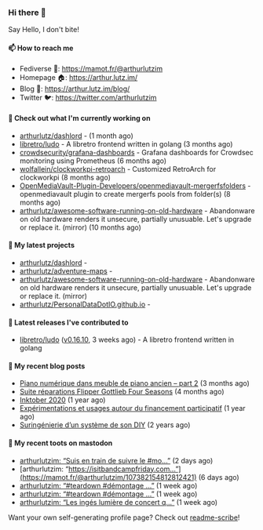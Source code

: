### Hi there 👋

Say Hello, I don't bite!

#### 📫 How to reach me

- Fediverse 🐘: https://mamot.fr/@arthurlutzim
- Homepage 🏠: https://arthur.lutz.im/
- Blog 📰: https://arthur.lutz.im/blog/
- Twitter 🐦: https://twitter.com/arthurlutzim

#### 👷 Check out what I'm currently working on

- [arthurlutz/dashlord](https://github.com/arthurlutz/dashlord) -  (1 month ago)
- [libretro/ludo](https://github.com/libretro/ludo) - A libretro frontend written in golang (3 months ago)
- [crowdsecurity/grafana-dashboards](https://github.com/crowdsecurity/grafana-dashboards) - Grafana dashboards for Crowdsec monitoring using Prometheus (6 months ago)
- [wolfallein/clockworkpi-retroarch](https://github.com/wolfallein/clockworkpi-retroarch) - Customized RetroArch for clockworkpi (8 months ago)
- [OpenMediaVault-Plugin-Developers/openmediavault-mergerfsfolders](https://github.com/OpenMediaVault-Plugin-Developers/openmediavault-mergerfsfolders) - openmediavault plugin to create mergerfs pools from folder(s) (8 months ago)
- [arthurlutz/awesome-software-running-on-old-hardware](https://github.com/arthurlutz/awesome-software-running-on-old-hardware) - Abandonware on old hardware renders it unsecure, partially unusuable. Let&#39;s upgrade or replace it. (mirror) (10 months ago)

#### 🌱 My latest projects

- [arthurlutz/dashlord](https://github.com/arthurlutz/dashlord) - 
- [arthurlutz/adventure-maps](https://github.com/arthurlutz/adventure-maps) - 
- [arthurlutz/awesome-software-running-on-old-hardware](https://github.com/arthurlutz/awesome-software-running-on-old-hardware) - Abandonware on old hardware renders it unsecure, partially unusuable. Let&#39;s upgrade or replace it. (mirror)
- [arthurlutz/PersonalDataDotIO.github.io](https://github.com/arthurlutz/PersonalDataDotIO.github.io) - 

#### 🔭 Latest releases I've contributed to

- [libretro/ludo](https://github.com/libretro/ludo) ([v0.16.10](https://github.com/libretro/ludo/releases/tag/v0.16.10), 3 weeks ago) - A libretro frontend written in golang

#### 📜 My recent blog posts

- [Piano numérique dans meuble de piano ancien – part 2](https://arthur.lutz.im/blog/2021/08/16/piano-numerique-dans-meuble-de-piano-ancien-part-2/) (3 months ago)
- [Suite réparations Flipper Gottlieb Four Seasons](https://arthur.lutz.im/blog/2021/07/19/suite-reparations-flipper-gottlieb-four-seasons/) (4 months ago)
- [Inktober 2020](https://arthur.lutz.im/blog/2020/11/09/inktober-2020/) (1 year ago)
- [Expérimentations et usages autour du financement participatif](https://arthur.lutz.im/blog/2020/09/21/experimentations-et-usages-autour-du-financement-participatif/) (1 year ago)
- [Suringénierie d’un système de son DIY](https://arthur.lutz.im/blog/2020/06/01/suringenierie-dun-systeme-de-son-diy/) (2 years ago)

#### 🐘 My recent toots on mastodon

- [arthurlutzim: “Suis en train de suivre le #mo…”](https://mamot.fr/@arthurlutzim/107407499701611189) (2 days ago)
- [arthurlutzim: “https://isitbandcampfriday.com…”](https://mamot.fr/@arthurlutzim/107382154812812421) (6 days ago)
- [arthurlutzim: “#teardown #démontage …”](https://mamot.fr/@arthurlutzim/107370981627439524) (1 week ago)
- [arthurlutzim: “#teardown #démontage …”](https://mamot.fr/@arthurlutzim/107370968050575967) (1 week ago)
- [arthurlutzim: “Les ingés lumière de concert q…”](https://mamot.fr/@arthurlutzim/107367955516809189) (1 week ago)

Want your own self-generating profile page? Check out [readme-scribe](https://github.com/muesli/readme-scribe)!
